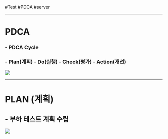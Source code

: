 #Test #PDCA #server 

---

# PDCA
### - PDCA Cycle
### - Plan(계획) - Do(실행) - Check(평가) - Action(개선)

![](https://i.imgur.com/bfokQJj.png)

---

# PLAN (계획)
## - 부하 테스트 계획 수립
![](https://i.imgur.com/o3Axi9K.png)
